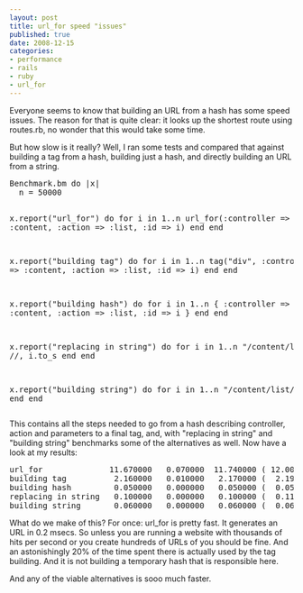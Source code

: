 ```yaml
---
layout: post
title: url_for speed "issues"
published: true
date: 2008-12-15
categories:
- performance
- rails
- ruby
- url_for
---
```

<p>Everyone seems to know that building an URL from a hash has some speed issues. The reason for that is quite clear: it looks up the shortest route using routes.rb, no wonder that this would take some time.</p>

<p>But how slow is it really? Well, I ran some tests and compared that against building a tag from a hash, building just a hash, and directly building an URL from a string.</p>

<div class="CodeRay">
  <div class="code"><pre>Benchmark.bm do |x|
  n = 50000

  x.report(&quot;url_for&quot;) do for i in 1..n
    url_for(:controller =&gt; :content, :action =&gt; :list, :id =&gt; i)
  end end

  x.report(&quot;building tag&quot;) do for i in 1..n
    tag(&quot;div&quot;, :controller =&gt; :content, :action =&gt; :list, :id =&gt; i)
  end end

  x.report(&quot;building hash&quot;) do for i in 1..n
    { :controller =&gt; :content, :action =&gt; :list, :id =&gt; i }
  end end

  x.report(&quot;replacing in string&quot;) do for i in 1..n
    &quot;/content/list/&quot;.sub //, i.to_s
  end end

  x.report(&quot;building string&quot;) do for i in 1..n
    &quot;/content/list/#{i}&quot;
  end end
end</pre></div>
</div>


<p>This contains all the steps needed to go from a hash describing controller, action and parameters to a final tag, and, with "replacing in string" and "building string"  benchmarks some of the alternatives as well. Now have a look at my results:</p>

<div class="CodeRay">
  <div class="code"><pre>url_for              11.670000   0.070000  11.740000 ( 12.007942)
building tag          2.160000   0.010000   2.170000 (  2.199764)
building hash         0.050000   0.000000   0.050000 (  0.056826)
replacing in string   0.100000   0.000000   0.100000 (  0.110649)
building string       0.060000   0.000000   0.060000 (  0.067360)</pre></div>
</div>


<p>What do we make of this? For once: url_for is pretty fast. It generates an URL in 0.2 msecs. So unless you are running a website with thousands of hits per second or you create hundreds of URLs of you should be fine. And an astonishingly 20% of the time spent there is actually used by the tag building. And it is not building a temporary hash that is responsible here.</p>

<p>And any of the viable alternatives is sooo much faster.</p>
